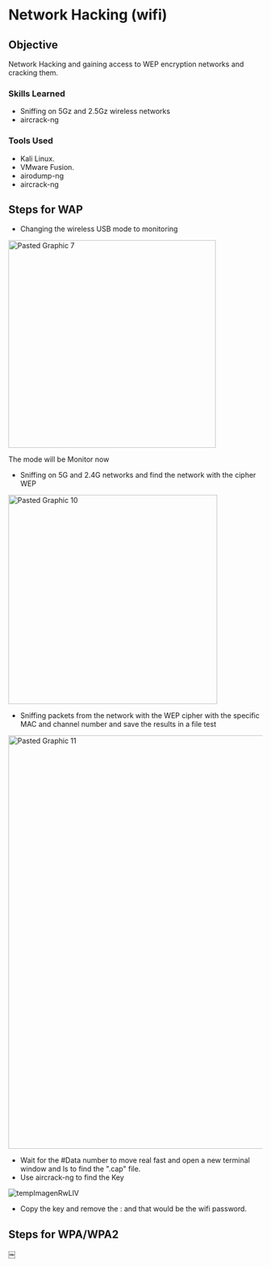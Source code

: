 # Network Hacking (wifi)

## Objective
Network Hacking and gaining access to WEP encryption networks and cracking them.

### Skills Learned

- Sniffing on 5Gz and 2.5Gz wireless networks
- aircrack-ng
  

### Tools Used

- Kali Linux.
- VMware Fusion.
- airodump-ng
- aircrack-ng

## Steps for WAP

- Changing the wireless USB mode to monitoring
<img width="411" alt="Pasted Graphic 7" src="https://github.com/user-attachments/assets/331fc412-c14a-43f9-92cd-9d5e0591ece8" />


The mode will be Monitor now
- Sniffing on 5G and 2.4G networks and find the network with the cipher WEP
<img width="414" alt="Pasted Graphic 10" src="https://github.com/user-attachments/assets/aca514ea-b534-4d3c-99b0-7a9fcab4786e" />

- Sniffing packets from the network with the WEP cipher with the specific MAC and channel number and save the results in a file test
<img width="818" alt="Pasted Graphic 11" src="https://github.com/user-attachments/assets/755eab9f-7ff2-4114-91fb-a0df3bc51e90" />

- Wait for the #Data number to move real fast and open a new terminal window and ls to find the ".cap" file.
- Use aircrack-ng to find the Key

![tempImagenRwLlV](https://github.com/user-attachments/assets/193415d8-4f1b-4fdc-987e-601ce5c89dee)


- Copy the key and remove the : and that would be the wifi password.

## Steps for WPA/WPA2

￼
